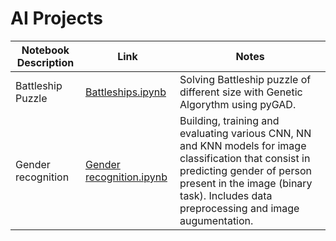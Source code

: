 # AI Projects

| Notebook Description| Link | Notes |
| -------------------| -----|--------|
| Battleship Puzzle| [Battleships.ipynb](https://github.com/pardo-maria/AIProjects/blob/main/Battleships.ipynb)| Solving Battleship puzzle of different size with Genetic Algorythm using pyGAD.| 
| Gender recognition| [Gender recognition.ipynb](https://github.com/pardo-maria/AIProjects/blob/main/Gender%20recognition.ipynb) | Building, training and evaluating various CNN, NN and KNN models for image classification that consist in predicting gender of person present in the image (binary task). Includes data preprocessing and image augumentation.|
